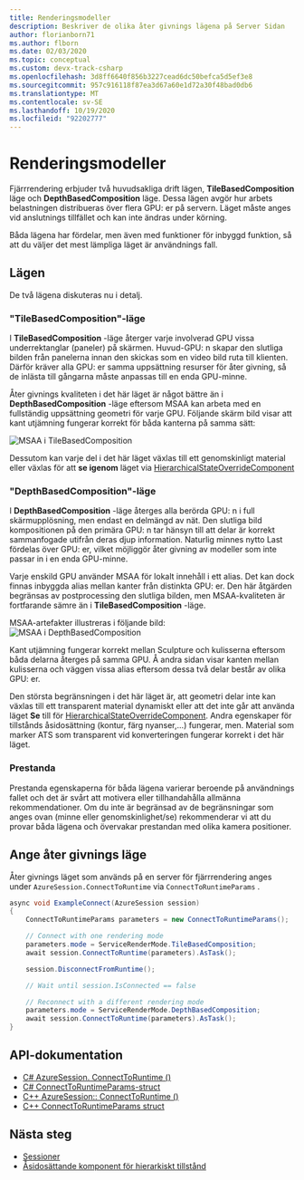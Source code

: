 ```yaml
---
title: Renderingsmodeller
description: Beskriver de olika åter givnings lägena på Server Sidan
author: florianborn71
ms.author: flborn
ms.date: 02/03/2020
ms.topic: conceptual
ms.custom: devx-track-csharp
ms.openlocfilehash: 3d8ff6640f856b3227cead6dc50befca5d5ef3e8
ms.sourcegitcommit: 957c916118f87ea3d67a60e1d72a30f48bad0db6
ms.translationtype: MT
ms.contentlocale: sv-SE
ms.lasthandoff: 10/19/2020
ms.locfileid: "92202777"
---
```

# <a name="rendering-modes"></a>Renderingsmodeller

Fjärrrendering erbjuder två huvudsakliga drift lägen, **TileBasedComposition** läge och **DepthBasedComposition** läge. Dessa lägen avgör hur arbets belastningen distribueras över flera GPU: er på servern. Läget måste anges vid anslutnings tillfället och kan inte ändras under körning.

Båda lägena har fördelar, men även med funktioner för inbyggd funktion, så att du väljer det mest lämpliga läget är användnings fall.

## <a name="modes"></a>Lägen

De två lägena diskuteras nu i detalj.

### <a name="tilebasedcomposition-mode"></a>"TileBasedComposition"-läge

I **TileBasedComposition** -läge återger varje involverad GPU vissa underrektanglar (paneler) på skärmen. Huvud-GPU: n skapar den slutliga bilden från panelerna innan den skickas som en video bild ruta till klienten. Därför kräver alla GPU: er samma uppsättning resurser för åter givning, så de inlästa till gångarna måste anpassas till en enda GPU-minne.

Åter givnings kvaliteten i det här läget är något bättre än i **DepthBasedComposition** -läge eftersom MSAA kan arbeta med en fullständig uppsättning geometri för varje GPU. Följande skärm bild visar att kant utjämning fungerar korrekt för båda kanterna på samma sätt:

![MSAA i TileBasedComposition](./media/service-render-mode-quality.png)

Dessutom kan varje del i det här läget växlas till ett genomskinligt material eller växlas för att **se igenom** läget via [HierarchicalStateOverrideComponent](../overview/features/override-hierarchical-state.md)

### <a name="depthbasedcomposition-mode"></a>"DepthBasedComposition"-läge

I **DepthBasedComposition** -läge återges alla berörda GPU: n i full skärmupplösning, men endast en delmängd av nät. Den slutliga bild kompositionen på den primära GPU: n tar hänsyn till att delar är korrekt sammanfogade utifrån deras djup information. Naturlig minnes nytto Last fördelas över GPU: er, vilket möjliggör åter givning av modeller som inte passar in i en enda GPU-minne.

Varje enskild GPU använder MSAA för lokalt innehåll i ett alias. Det kan dock finnas inbyggda alias mellan kanter från distinkta GPU: er. Den här åtgärden begränsas av postprocessing den slutliga bilden, men MSAA-kvaliteten är fortfarande sämre än i **TileBasedComposition** -läge.

MSAA-artefakter illustreras i följande bild: ![ MSAA i DepthBasedComposition](./media/service-render-mode-balanced.png)

Kant utjämning fungerar korrekt mellan Sculpture och kulisserna eftersom båda delarna återges på samma GPU. Å andra sidan visar kanten mellan kulisserna och väggen vissa alias eftersom dessa två delar består av olika GPU: er.

Den största begränsningen i det här läget är, att geometri delar inte kan växlas till ett transparent material dynamiskt eller att det inte går att använda läget **Se** till för [HierarchicalStateOverrideComponent](../overview/features/override-hierarchical-state.md). Andra egenskaper för tillstånds åsidosättning (kontur, färg nyanser,...) fungerar, men. Material som marker ATS som transparent vid konverteringen fungerar korrekt i det här läget.

### <a name="performance"></a>Prestanda

Prestanda egenskaperna för båda lägena varierar beroende på användnings fallet och det är svårt att motivera eller tillhandahålla allmänna rekommendationer. Om du inte är begränsad av de begränsningar som anges ovan (minne eller genomskinlighet/se) rekommenderar vi att du provar båda lägena och övervakar prestandan med olika kamera positioner.

## <a name="setting-the-render-mode"></a>Ange åter givnings läge

Åter givnings läget som används på en server för fjärrrendering anges under `AzureSession.ConnectToRuntime` via `ConnectToRuntimeParams` .

```cs
async void ExampleConnect(AzureSession session)
{
    ConnectToRuntimeParams parameters = new ConnectToRuntimeParams();

    // Connect with one rendering mode
    parameters.mode = ServiceRenderMode.TileBasedComposition;
    await session.ConnectToRuntime(parameters).AsTask();

    session.DisconnectFromRuntime();

    // Wait until session.IsConnected == false

    // Reconnect with a different rendering mode
    parameters.mode = ServiceRenderMode.DepthBasedComposition;
    await session.ConnectToRuntime(parameters).AsTask();
}
```

## <a name="api-documentation"></a>API-dokumentation

* [C# AzureSession. ConnectToRuntime ()](/dotnet/api/microsoft.azure.remoterendering.azuresession.connecttoruntime)
* [C# ConnectToRuntimeParams-struct](/dotnet/api/microsoft.azure.remoterendering.connecttoruntimeparams)
* [C++ AzureSession:: ConnectToRuntime ()](/cpp/api/remote-rendering/azuresession#connecttoruntime)
* [C++ ConnectToRuntimeParams struct](/cpp/api/remote-rendering/connecttoruntimeparams)

## <a name="next-steps"></a>Nästa steg

* [Sessioner](../concepts/sessions.md)
* [Åsidosättande komponent för hierarkiskt tillstånd](../overview/features/override-hierarchical-state.md)